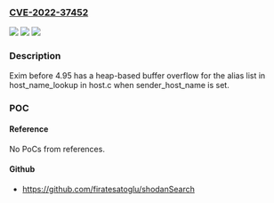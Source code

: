 ### [CVE-2022-37452](https://cve.mitre.org/cgi-bin/cvename.cgi?name=CVE-2022-37452)
![](https://img.shields.io/static/v1?label=Product&message=n%2Fa&color=blue)
![](https://img.shields.io/static/v1?label=Version&message=n%2Fa&color=blue)
![](https://img.shields.io/static/v1?label=Vulnerability&message=n%2Fa&color=brighgreen)

### Description

Exim before 4.95 has a heap-based buffer overflow for the alias list in host_name_lookup in host.c when sender_host_name is set.

### POC

#### Reference
No PoCs from references.

#### Github
- https://github.com/firatesatoglu/shodanSearch

